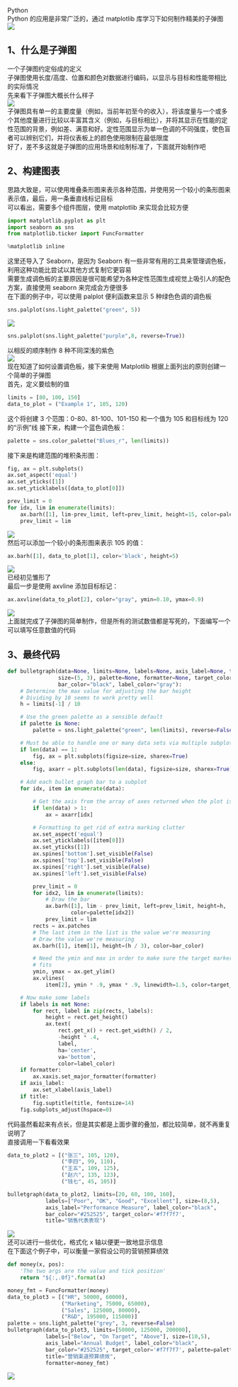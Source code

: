 Python<br />Python 的应用是非常广泛的，通过 matplotlib 库学习下如何制作精美的子弹图<br />![](./img/1688951453834-f4ec3283-8f66-4d26-bf1a-5e12c9b003f8.png)
<a name="Rx7Tr"></a>
## 1、什么是子弹图
一个子弹图约定俗成的定义<br />子弹图使用长度/高度、位置和颜色对数据进行编码，以显示与目标和性能带相比的实际情况<br />先来看下子弹图大概长什么样子<br />![](./img/1688951453772-ac12b9d3-3b4e-45a2-a077-e1891836c8fc.png)<br />子弹图具有单一的主要度量（例如，当前年初至今的收入），将该度量与一个或多个其他度量进行比较以丰富其含义（例如，与目标相比），并将其显示在性能的定性范围的背景，例如差、满意和好。定性范围显示为单一色调的不同强度，使色盲者可以辨别它们，并将仪表板上的颜色使用限制在最低限度<br />好了，差不多这就是子弹图的应用场景和绘制标准了，下面就开始制作吧
<a name="n0B5y"></a>
## 2、构建图表
思路大致是，可以使用堆叠条形图来表示各种范围，并使用另一个较小的条形图来表示值，最后，用一条垂直线标记目标<br />可以看出，需要多个组件图层，使用 matplotlib 来实现会比较方便
```python
import matplotlib.pyplot as plt
import seaborn as sns
from matplotlib.ticker import FuncFormatter

%matplotlib inline
```
这里还导入了 Seaborn，是因为 Seaborn 有一些非常有用的工具来管理调色板，利用这种功能比尝试以其他方式复制它更容易<br />需要生成调色板的主要原因是很可能希望为各种定性范围生成视觉上吸引人的配色方案，直接使用 seaborn 来完成会方便很多<br />在下面的例子中，可以使用 palplot 便利函数来显示 5 种绿色色调的调色板
```python
sns.palplot(sns.light_palette("green", 5))
```
![](./img/1688951453834-27ab965d-251a-45a1-83ad-1752391af93f.png)
```python
sns.palplot(sns.light_palette("purple",8, reverse=True))
```
以相反的顺序制作 8 种不同深浅的紫色<br />![](./img/1688951453870-bbcd2e1e-2a5b-43e1-83c7-8dbee3979626.png)<br />现在知道了如何设置调色板，接下来使用 Matplotlib 根据上面列出的原则创建一个简单的子弹图<br />首先，定义要绘制的值
```python
limits = [80, 100, 150]
data_to_plot = ("Example 1", 105, 120)
```
这个将创建 3 个范围：0-80、81-100、101-150 和一个值为 105 和目标线为 120 的“示例”线 接下来，构建一个蓝色调色板：
```python
palette = sns.color_palette("Blues_r", len(limits))
```
接下来是构建范围的堆积条形图：
```python
fig, ax = plt.subplots()
ax.set_aspect('equal')
ax.set_yticks([1])
ax.set_yticklabels([data_to_plot[0]])

prev_limit = 0
for idx, lim in enumerate(limits):
    ax.barh([1], lim-prev_limit, left=prev_limit, height=15, color=palette[idx])
    prev_limit = lim
```
![](./img/1688951453935-cca2afe7-371b-46d4-a962-773abfb64d4c.png)<br />然后可以添加一个较小的条形图来表示 105 的值：
```python
ax.barh([1], data_to_plot[1], color='black', height=5)
```
![](./img/1688951454313-278e91e5-4aa1-4f87-b815-96cb520629b0.png)<br />已经初见雏形了<br />最后一步是使用 axvline 添加目标标记：
```python
ax.axvline(data_to_plot[2], color="gray", ymin=0.10, ymax=0.9)
```
![](./img/1688951454425-72a892cc-eebe-414f-bb69-8ec08a20732d.png)<br />上面就完成了子弹图的简单制作，但是所有的测试数值都是写死的，下面编写一个可以填写任意数值的代码
<a name="WSOEn"></a>
## 3、最终代码
```python
def bulletgraph(data=None, limits=None, labels=None, axis_label=None, title=None,
                size=(5, 3), palette=None, formatter=None, target_color="gray",
                bar_color="black", label_color="gray"):
    # Determine the max value for adjusting the bar height
    # Dividing by 10 seems to work pretty well
    h = limits[-1] / 10

    # Use the green palette as a sensible default
    if palette is None:
        palette = sns.light_palette("green", len(limits), reverse=False)

    # Must be able to handle one or many data sets via multiple subplots
    if len(data) == 1:
        fig, ax = plt.subplots(figsize=size, sharex=True)
    else:
        fig, axarr = plt.subplots(len(data), figsize=size, sharex=True)

    # Add each bullet graph bar to a subplot
    for idx, item in enumerate(data):

        # Get the axis from the array of axes returned when the plot is created
        if len(data) > 1:
            ax = axarr[idx]

        # Formatting to get rid of extra marking clutter
        ax.set_aspect('equal')
        ax.set_yticklabels([item[0]])
        ax.set_yticks([1])
        ax.spines['bottom'].set_visible(False)
        ax.spines['top'].set_visible(False)
        ax.spines['right'].set_visible(False)
        ax.spines['left'].set_visible(False)

        prev_limit = 0
        for idx2, lim in enumerate(limits):
            # Draw the bar
            ax.barh([1], lim - prev_limit, left=prev_limit, height=h,
                    color=palette[idx2])
            prev_limit = lim
        rects = ax.patches
        # The last item in the list is the value we're measuring
        # Draw the value we're measuring
        ax.barh([1], item[1], height=(h / 3), color=bar_color)

        # Need the ymin and max in order to make sure the target marker
        # fits
        ymin, ymax = ax.get_ylim()
        ax.vlines(
            item[2], ymin * .9, ymax * .9, linewidth=1.5, color=target_color)

    # Now make some labels
    if labels is not None:
        for rect, label in zip(rects, labels):
            height = rect.get_height()
            ax.text(
                rect.get_x() + rect.get_width() / 2,
                -height * .4,
                label,
                ha='center',
                va='bottom',
                color=label_color)
    if formatter:
        ax.xaxis.set_major_formatter(formatter)
    if axis_label:
        ax.set_xlabel(axis_label)
    if title:
        fig.suptitle(title, fontsize=14)
    fig.subplots_adjust(hspace=0)
```
代码虽然看起来有点长，但是其实都是上面步骤的叠加，都比较简单，就不再重复说明了<br />直接调用一下看看效果
```python
data_to_plot2 = [("张三", 105, 120),
                 ("李四", 99, 110),
                 ("王五", 109, 125),
                 ("赵六", 135, 123),
                 ("钱七", 45, 105)]

bulletgraph(data_to_plot2, limits=[20, 60, 100, 160],
            labels=["Poor", "OK", "Good", "Excellent"], size=(8,5),
            axis_label="Performance Measure", label_color="black",
            bar_color="#252525", target_color='#f7f7f7',
            title="销售代表表现")
```
![](./img/1688951454455-c5a4c5c7-c623-48cb-a912-2778f0856bd3.png)<br />还可以进行一些优化，格式化 x 轴以便更一致地显示信息<br />在下面这个例子中，可以衡量一家假设公司的营销预算绩效
```python
def money(x, pos):
    'The two args are the value and tick position'
    return "${:,.0f}".format(x)

money_fmt = FuncFormatter(money)
data_to_plot3 = [("HR", 50000, 60000),
                 ("Marketing", 75000, 65000),
                 ("Sales", 125000, 80000),
                 ("R&D", 195000, 115000)]
palette = sns.light_palette("grey", 3, reverse=False)
bulletgraph(data_to_plot3, limits=[50000, 125000, 200000],
            labels=["Below", "On Target", "Above"], size=(10,5),
            axis_label="Annual Budget", label_color="black",
            bar_color="#252525", target_color='#f7f7f7', palette=palette,
            title="营销渠道预算绩效",
            formatter=money_fmt)
```
![](./img/1688951454477-5aa9920a-eb05-43d7-b7c5-7840a19a8c03.png)
